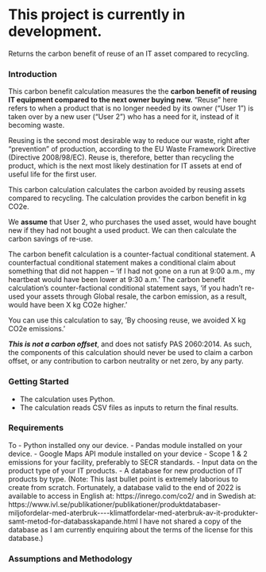 <h1>This project is currently in development.</h1>
Returns the carbon benefit of reuse of an IT asset compared to recycling.


<h3>Introduction</h3>

This carbon benefit calculation measures the the **carbon benefit of reusing IT equipment compared to the next owner buying new.**
“Reuse” here refers to when a product that is no longer needed by its owner (“User 1”) is taken over by a new user (“User 2”) who has a need for it, instead of it becoming waste.

Reusing is the second most desirable way to reduce our waste, right after “prevention” of production, according to the EU Waste Framework Directive (Directive 2008/98/EC).  Reuse is, therefore, better than recycling the product, which is the next most likely destination for IT assets at end of useful life for the first user.

This carbon calculation calculates the carbon avoided by reusing assets compared to recycling. 
The calculation provides the carbon benefit in kg CO2e.

We **assume** that User 2, who purchases the used asset, would have bought new if they had not bought a used product. We can then calculate the carbon savings of re-use.

The carbon benefit calculation is a counter-factual conditional statement. A counterfactual conditional statement makes a conditional claim about something that did not happen – ‘if I had not gone on a run at 9:00 a.m., my heartbeat would have been lower at 9:30 a.m.’ 
The carbon benefit calculation’s counter-factional conditional statement says, ‘if you hadn’t re-used your assets through Global resale, the carbon emission, as a result, would have been X kg CO2e higher.’

You can use this calculation to say, ‘By choosing reuse, we avoided X kg CO2e emissions.’

***This is not a carbon offset***, and does not satisfy PAS 2060:2014. 
As such, the components of this calculation  should never be used to claim a carbon offset, or any contribution to carbon neutrality or net zero, by any party.

<h3>Getting Started</h3>

- The calculation uses Python. 
- The calculation reads CSV files as inputs to return the final results.


<h3>Requirements</h3>
To 
- Python installed ony our device.
- Pandas module installed on your device.
- Google Maps API module installed on your device
- Scope 1 & 2 emissions for your facility, preferably to SECR standards.
- Input data on the product type of your IT products.
- A database for new production of IT products by type.
(Note: This last bullet point is extremely laborious to create from scratch. Fortunately, a database valid to the end of 2022 is available to access in English at: https://inrego.com/co2/ and in Swedish at: https://www.ivl.se/publikationer/publikationer/produktdatabaser-miljofordelar-med-aterbruk----klimatfordelar-med-aterbruk-av-it-produkter-samt-metod-for-databasskapande.html 
I have not shared a copy of the database as I am currently enquiring about the terms of the license for this database.)

<h3>Assumptions and Methodology</h3>
